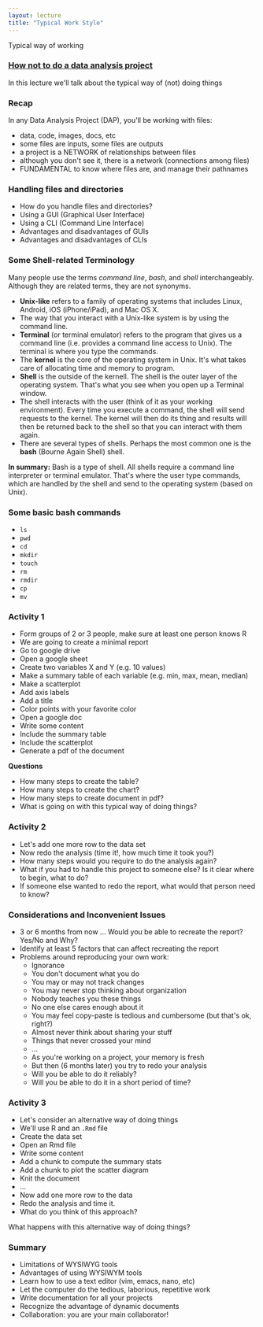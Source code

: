 ```yaml
---
layout: lecture
title: "Typical Work Style"
---
```


<p class="message">
  Typical way of working
</p>


<h3>
	<a href="" target="_blank">
		<span class="fa fa-picture-o fa-lg main-list-item-icon"></span> 
		How not to do a data analysis project
	</a>
</h3>

In this lecture we'll talk about the typical way of (not) doing things

### Recap

In any Data Analysis Project (DAP), you'll be working with files:

- data, code, images, docs, etc
- some files are inputs, some files are outputs
- a project is a NETWORK of relationships between files
- although you don't see it, there is a network (connections among files)
- FUNDAMENTAL to know where files are, and manage their pathnames


### Handling files and directories

- How do you handle files and directories?
- Using a GUI (Graphical User Interface)
- Using a CLI (Command Line Interface)
- Advantages and disadvantages of GUIs
- Advantages and disadvantages of CLIs


### Some Shell-related Terminology

Many people use the terms _command line_, _bash_, and _shell_ interchangeably. 
Although they are related terms, they are not synonyms. 

- __Unix-like__ refers to a family of operating systems that 
includes Linux, Android, iOS (iPhone/iPad), and Mac OS X.
- The way that you interact with a Unix-like system is by using the command line.
- __Terminal__ (or terminal emulator) refers to the program that gives us a 
command line (i.e. provides a command line access to Unix). 
The terminal is where you type the commands. 
- The __kernel__ is the core of the operating system in Unix. 
It's what takes care of allocating time and memory to program.
- __Shell__ is the outside of the kernell. The shell is the outer layer of the 
operating system. That's what you see when you open up a Terminal window.
- The shell interacts with the user (think of it as your working environment). 
Every time you execute a command, the shell will send requests to the kernel. 
The kernel will then do its thing and results will then be returned back to the 
shell so that you can interact with them again.
- There are several types of shells. Perhaps the most common one is the __bash__ 
(Bourne Again Shell) shell.

__In summary:__
Bash is a type of shell. All shells require a command line interpreter or 
terminal emulator. That's where the user type commands, which are handled 
by the shell and send to the operating system (based on Unix).


### Some basic bash commands

- `ls`
- `pwd`
- `cd`
- `mkdir`
- `touch`
- `rm`
- `rmdir`
- `cp`
- `mv`


### Activity 1

- Form groups of 2 or 3 people, make sure at least one person knows R
- We are going to create a minimal report
- Go to google drive
- Open a google sheet
- Create two variables X and Y (e.g. 10 values)
- Make a summary table of each variable (e.g. min, max, mean, median)
- Make a scatterplot
- Add axis labels
- Add a title
- Color points with your favorite color
- Open a google doc
- Write some content
- Include the summary table
- Include the scatterplot
- Generate a pdf of the document

__Questions__

- How many steps to create the table?
- How many steps to create the chart?
- How many steps to create document in pdf?
- What is going on with this typical way of doing things?


### Activity 2

- Let's add one more row to the data set
- Now redo the analysis (time it!, how much time it took you?)
- How many steps would you require to do the analysis again?
- What if you had to handle this project to someone else? Is it clear where to begin, what to do?
- If someone else wanted to redo the report, what would that person need to know?


### Considerations and Inconvenient Issues

- 3 or 6 months from now ...  Would you be able to recreate the report? Yes/No and Why?
- Identify at least 5 factors that can affect recreating the report
- Problems around reproducing your own work:
	- Ignorance
	- You don't document what you do
	- You may or may not track changes
	- You may never stop thinking about organization
	- Nobody teaches you these things
	- No one else cares enough about it
	- You may feel copy-paste is tedious and cumbersome (but that's ok, right?)
	- Almost never think about sharing your stuff
	- Things that never crossed your mind
	- ...
	- As you're working on a project, your memory is fresh
	- But then (6 months later) you try to redo your analysis
	- Will you be able to do it reliably?
	- Will you be able to do it in a short period of time?


### Activity 3

- Let's consider an alternative way of doing things
- We'll use R and an `.Rmd` file
- Create the data set
- Open an Rmd file
- Write some content
- Add a chunk to compute the summary stats
- Add a chunk to plot the scatter diagram
- Knit the document
- ...
- Now add one more row to the data
- Redo the analysis and time it.
- What do you think of this approach?

What happens with this alternative way of doing things?


### Summary

- Limitations of WYSIWYG tools
- Advantages of using WYSIWYM tools
- Learn how to use a text editor (vim, emacs, nano, etc)
- Let the computer do the tedious, laborious, repetitive work
- Write documentation for all your projects
- Recognize the advantage of dynamic documents
- Collaboration: you are your main collaborator!
